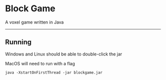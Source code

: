 # Block Game

A voxel game written in Java

---

## Running

Windows and Linux should be able to double-click the jar

MacOS will need to run with a flag

```
java -XstartOnFirstThread -jar blockgame.jar
```